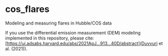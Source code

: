# cos_flares
 Modeling and measuring flares in Hubble/COS data

If you use the differential emission measurement (DEM) modeling implemented in this repository, please cite: [https://ui.adsabs.harvard.edu/abs/2021ApJ...913...40D/abstract](Duvvuri et al. (2021)).
